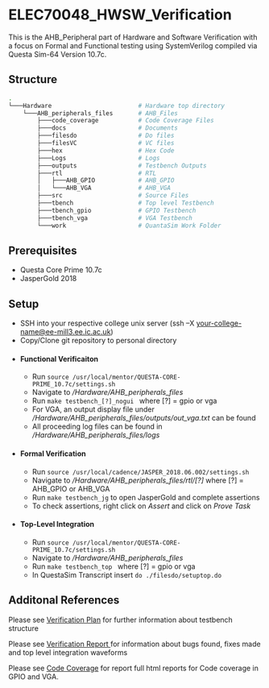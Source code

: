 # ELEC70048_HWSW_Verification

This is the AHB_Peripheral part of Hardware and Software Verification with a focus on Formal and Functional testing using SystemVerilog compiled via Questa Sim-64 Version 10.7c.   

## Structure

```bash
.
└───Hardware                        # Hardware top directory
    └───AHB_peripherals_files       # AHB_Files
        ├───code_coverage           # Code Coverage Files
        ├───docs                    # Documents
        ├───filesdo                 # Do files
        ├───filesVC                 # VC files
        ├───hex                     # Hex Code
        ├───Logs                    # Logs
        ├───outputs                 # Testbench Outputs
        ├───rtl                     # RTL
        │   ├───AHB_GPIO            # AHB_GPIO
        │   └───AHB_VGA             # AHB_VGA
        ├───src                     # Source Files   
        ├───tbench                  # Top level Testbench
        ├───tbench_gpio             # GPIO Testbench
        ├───tbench_vga              # VGA Testbench
        └───work                    # QuantaSim Work Folder
```
## Prerequisites
- Questa Core Prime 10.7c
- JasperGold 2018

## Setup
- SSH into your respective college unix server (ssh –X your-college-name@ee-mill3.ee.ic.ac.uk)
- Copy/Clone git repository to personal directory
- #### Functional Verificaiton
    - Run ```source /usr/local/mentor/QUESTA-CORE-PRIME_10.7c/settings.sh ```
    - Navigate to */Hardware/AHB_peripherals_files*
    - Run ```make testbench_[?]_nogui ``` where [?] = gpio or vga
    - For VGA, an output display file under */Hardware/AHB_peripherals_files/outputs/out_vga.txt* can be found
    - All proceeding log files can be found in */Hardware/AHB_peripherals_files/logs*
- #### Formal Verification
    - Run ``` source /usr/local/cadence/JASPER_2018.06.002/settings.sh ```
    - Navigate to */Hardware/AHB_peripherals_files/rtl/[?]* where [?] = AHB_GPIO or AHB_VGA
    - Run ``` make testbench_jg ``` to open JasperGold and complete assertions
    - To check assertions, right click on *Assert* and click on *Prove Task*
- #### Top-Level Integration 
    - Run ```source /usr/local/mentor/QUESTA-CORE-PRIME_10.7c/settings.sh ```
    - Navigate to */Hardware/AHB_peripherals_files*
    - Run ```make testbench_top ``` where [?] = gpio or vga
    - In QuestaSim Transcript insert ``` do ./filesdo/setuptop.do ```   


## Additonal References

Please see [Verification Plan](./Hardware/AHB_peripherals_files/docs/Verification_Plan.md) for further information about testbench structure

Please see [Verification Report ](./Hardware/AHB_peripherals_files/docs/Verification_Report.md) for information about bugs found, fixes made and top level integration waveforms

Please see [Code Coverage](./Hardware/AHB_peripherals_files/code_coverage) for report full html reports for Code coverage in GPIO and VGA. 
